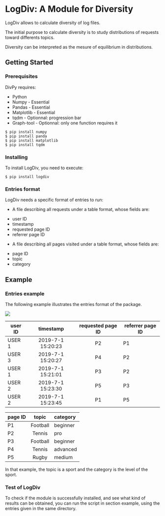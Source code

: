 # LogDiv: A Module for Diversity

LogDiv allows to calculate diversity of log files.

The initial purpose to calculate diversity is to study distributions of requests toward differents topics.

Diversity can be interpreted as the mesure of equilibrium in distributions. 

## Getting Started

### Prerequisites

DivPy requires:

* Python
* Numpy - Essential
* Pandas - Essential
* Matplotlib - Essential
* tqdm - Optionnal: progression bar
* Graph-tool - Optionnal: only one function requires it


```shell
$ pip install numpy
$ pip install panda
$ pip install matplotlib 
$ pip install tqdm 
```

### Installing

To install LogDiv, you need to execute:

```shell
$ pip install logdiv
```

### Entries format

LogDiv needs a specific format of entries to run:

- A file describing all requests under a table format, whose fields are:
* user ID
* timestamp
* requested page ID
* referrer page ID

- A file describing all pages visited under a table format, whose fields are:
* page ID
* topic 
* category

## Example

### Entries example
The following example illustrates the entries format of the package.

![](example.png)

| user ID |   timestamp       | requested page ID  | referrer page ID  |
| ------- |:-----------------:|:------------------:|-------------------|
| USER 1  | 2019-7-1 15:20:23 |         P2         |         P1        |
| USER 3  | 2019-7-1 15:20:27 |         P4         |         P2        |
| USER 1  | 2019-7-1 15:21:01 |         P3         |         P2        |
| USER 2  | 2019-7-1 15:23:30 |         P5         |         P3        |
| USER 2  | 2019-7-1 15:23:45 |         P1         |         P5        |

| page ID |   topic   | category  |
| ------- |:---------:|:----------|
|    P1   |  Football |  beginner |
|    P2   |  Tennis   |  pro      |
|    P3   |  Football |  beginner |
|    P4   |  Tennis   |  advanced |
|    P5   |  Rugby    |  medium   |

In that example, the topic is a sport and the category is the level of the sport. 

### Test of LogDiv

To check if the module is successfully installed, and see what kind of results can be obtained, you can run the script in section example, using the entries given in the same directory.

